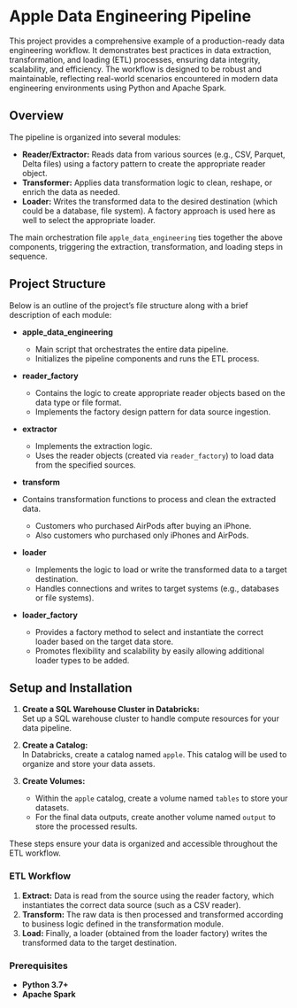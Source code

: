 # Apple Data Engineering Pipeline

This project provides a comprehensive example of a production-ready data engineering workflow. It demonstrates best practices in data extraction, transformation, and loading (ETL) processes, ensuring data integrity, scalability, and efficiency. The workflow is designed to be robust and maintainable, reflecting real-world scenarios encountered in modern data engineering environments using Python and Apache Spark.

## Overview

The pipeline is organized into several modules:

- **Reader/Extractor:** Reads data from various sources (e.g., CSV, Parquet, Delta files) using a factory pattern to create the appropriate reader object.
- **Transformer:** Applies data transformation logic to clean, reshape, or enrich the data as needed.
- **Loader:** Writes the transformed data to the desired destination (which could be a database, file system). A factory approach is used here as well to select the appropriate loader.

The main orchestration file `apple_data_engineering` ties together the above components, triggering the extraction, transformation, and loading steps in sequence.

## Project Structure

Below is an outline of the project’s file structure along with a brief description of each module:

- **apple_data_engineering**
  - Main script that orchestrates the entire data pipeline.
  - Initializes the pipeline components and runs the ETL process.
  
- **reader_factory**
  - Contains the logic to create appropriate reader objects based on the data type or file format.
  - Implements the factory design pattern for data source ingestion.
  
- **extractor**
  - Implements the extraction logic.
  - Uses the reader objects (created via `reader_factory`) to load data from the specified sources.
  
- **transform**
- Contains transformation functions to process and clean the extracted data.
    -  Customers who purchased AirPods after buying an iPhone.
    - Also customers who purchased only iPhones and AirPods. 
  
- **loader**
  - Implements the logic to load or write the transformed data to a target destination.
  - Handles connections and writes to target systems (e.g., databases or file systems).
  
- **loader_factory**
  - Provides a factory method to select and instantiate the correct loader based on the target data store.
  - Promotes flexibility and scalability by easily allowing additional loader types to be added.


## Setup and Installation

1. **Create a SQL Warehouse Cluster in Databricks:**  
    Set up a SQL warehouse cluster to handle compute resources for your data pipeline.

2. **Create a Catalog:**  
    In Databricks, create a catalog named `apple`. This catalog will be used to organize and store your data assets.

3. **Create Volumes:**  
    - Within the `apple` catalog, create a volume named `tables` to store your datasets.
    - For the final data outputs, create another volume named `output` to store the processed results.

These steps ensure your data is organized and accessible throughout the ETL workflow.

### ETL Workflow
1. **Extract:** Data is read from the source using the reader factory, which instantiates the correct data source (such as a CSV reader).
2. **Transform:** The raw data is then processed and transformed according to business logic defined in the transformation module.
3. **Load:** Finally, a loader (obtained from the loader factory) writes the transformed data to the target destination.

### Prerequisites
- **Python 3.7+**
- **Apache Spark**
